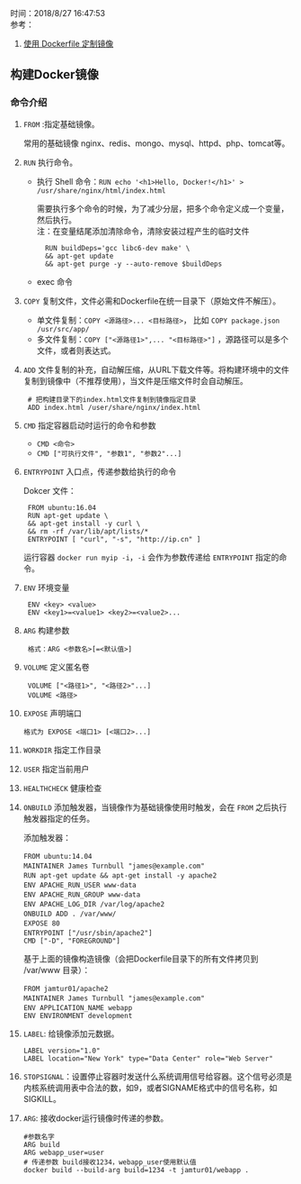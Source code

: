 时间：2018/8/27 16:47:53   
参考： 

1. [使用 Dockerfile 定制镜像](https://yeasy.gitbooks.io/docker_practice/image/build.html)


## 构建Docker镜像    

### 命令介绍

1. `FROM` :指定基础镜像。  

	常用的基础镜像 nginx、redis、mongo、mysql、httpd、php、tomcat等。

2. `RUN` 执行命令。

	* 执行 Shell 命令：`RUN echo '<h1>Hello, Docker!</h1>' > /usr/share/nginx/html/index.html`
	
		需要执行多个命令的时候，为了减少分层，把多个命令定义成一个变量，然后执行。  
		注：在变量结尾添加清除命令，清除安装过程产生的临时文件

			RUN buildDeps='gcc libc6-dev make' \
		    && apt-get update 
			&& apt-get purge -y --auto-remove $buildDeps
	*  exec 命令

3. `COPY` 复制文件，文件必需和Dockerfile在统一目录下（原始文件不解压）。

	* 单文件复制：`COPY <源路径>... <目标路径>`， 比如 `COPY package.json /usr/src/app/`
	* 多文件复制：`COPY ["<源路径1>",... "<目标路径>"]` ，源路径可以是多个文件，或者则表达式。

4. `ADD` 文件复制的补充，自动解压缩，从URL下载文件等。将构建环境中的文件复制到镜像中（不推荐使用），当文件是压缩文件时会自动解压。

		# 把构建目录下的index.html文件复制到镜像指定目录
		ADD index.html /user/share/nginx/index.html
5. `CMD` 指定容器启动时运行的命令和参数
	* `CMD <命令>`
	* `CMD ["可执行文件", "参数1", "参数2"...]` 

6. `ENTRYPOINT` 入口点，传递参数给执行的命令

	Dokcer 文件：
	
		FROM ubuntu:16.04
		RUN apt-get update \
	    && apt-get install -y curl \
	    && rm -rf /var/lib/apt/lists/*
		ENTRYPOINT [ "curl", "-s", "http://ip.cn" ]
	
	运行容器 `docker run myip -i`，`-i` 会作为参数传递给 `ENTRYPOINT` 指定的命令。
7. `ENV` 环境变量

		ENV <key> <value>
		ENV <key1>=<value1> <key2>=<value2>...

8. `ARG` 构建参数

		格式：ARG <参数名>[=<默认值>]

9. `VOLUME` 定义匿名卷
		
		VOLUME ["<路径1>", "<路径2>"...]
		VOLUME <路径>
10. `EXPOSE` 声明端口

		格式为 EXPOSE <端口1> [<端口2>...]

11. `WORKDIR` 指定工作目录
12. `USER` 指定当前用户
13. `HEALTHCHECK` 健康检查
14. `ONBUILD` 添加触发器，当镜像作为基础镜像使用时触发，会在 `FROM` 之后执行触发器指定的任务。

	添加触发器：

		FROM ubuntu:14.04　
		MAINTAINER James Turnbull "james@example.com"　
		RUN apt-get update && apt-get install -y apache2　
		ENV APACHE_RUN_USER www-data　
		ENV APACHE_RUN_GROUP www-data　
		ENV APACHE_LOG_DIR /var/log/apache2　
		ONBUILD ADD . /var/www/　
		EXPOSE 80　
		ENTRYPOINT ["/usr/sbin/apache2"]　
		CMD ["-D", "FOREGROUND"]
	基于上面的镜像构造镜像（会把Dockerfile目录下的所有文件拷贝到 /var/www 目录）：

		FROM jamtur01/apache2　
		MAINTAINER James Turnbull "james@example.com"　
		ENV APPLICATION_NAME webapp　
		ENV ENVIRONMENT development


15. `LABEL`: 给镜像添加元数据。

		LABEL version="1.0"
		LABEL location="New York" type="Data Center" role="Web Server"
16. `STOPSIGNAL`：设置停止容器时发送什么系统调用信号给容器。这个信号必须是内核系统调用表中合法的数，如9，或者SIGNAME格式中的信号名称，如SIGKILL。
17. `ARG`: 接收docker运行镜像时传递的参数。

		#参数名字
		ARG build
		ARG webapp_user=user
		# 传递参数 build接收1234，webapp_user使用默认值 
		docker build --build-arg build=1234 -t jamtur01/webapp .
